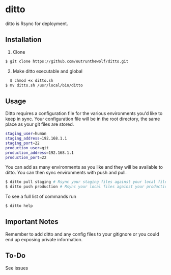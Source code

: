 ditto
=====

ditto is Rsync for deployment.

Installation
--------------------

1. Clone

``` sh
$ git clone https://github.com/outrunthewolf/ditto.git
```

2. Make ditto executable and global

``` sh
  $ chmod +x ditto.sh
$ mv ditto.sh /usr/local/bin/ditto
```

Usage
--------------------

Ditto requires a configuration file for the various environments you'd like to keep in sync. Your configuration file will be in the root directory, the same place as your git files are stored.
    
```sh
staging_user=human
staging_address=192.168.1.1
staging_port=22
production_user=git
production_address=192.168.1.1
production_port=22
```

You can add as many environments as you like and they will be available to ditto. You can then sync environments with push and pull.

``` sh
$ ditto pull staging # Rsync your staging files against your local files
$ ditto push production # Rsync your local files against your production files
```

To see a full list of commands run

``` sh
$ ditto help
```

Important Notes
--------------------

Remember to add ditto and any config files to your gitignore or you could end up exposing private information.

To-Do
--------------------
See issues
